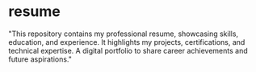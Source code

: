 # resume
"This repository contains my professional resume, showcasing skills, education, and experience. It highlights my projects, certifications, and technical expertise. A digital portfolio to share career achievements and future aspirations."
